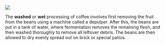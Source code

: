 ![](https://external-content.duckduckgo.com/iu/?u=http%3A%2F%2Fcoffeeattendant.com%2Fwp-content%2Fuploads%2F2017%2F08%2FWashed-coffee.jpg&f=1&nofb=1)

The **washed** or **wet** processing of coffee involves first removing the fruit from the beans using a machine called a depulper. After this, the beans are put in a tank of water, where fermentation removes the remaining flesh, and then washed thoroughly to remove all leftover debris. The beans are then allowed to dry evenly spread out on brick or special patios.